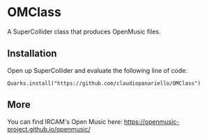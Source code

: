 # OMClass
A SuperCollider class that produces OpenMusic files.


## Installation

Open up SuperCollider and evaluate the following line of code:
```
Quarks.install("https://github.com/claudiopanariello/OMClass")
```

## More
You can find IRCAM's Open Music here: https://openmusic-project.github.io/openmusic/
